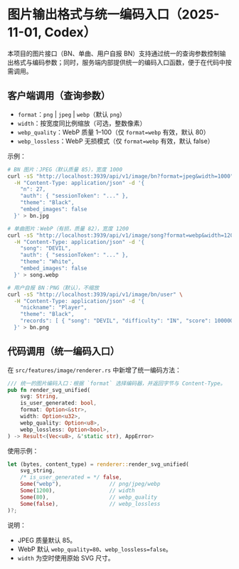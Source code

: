 # 图片输出格式与统一编码入口（2025-11-01, Codex）

本项目的图片接口（BN、单曲、用户自报 BN）支持通过统一的查询参数控制输出格式与编码参数；同时，服务端内部提供统一的编码入口函数，便于在代码中按需调用。

## 客户端调用（查询参数）

- `format`：`png` | `jpeg` | `webp`（默认 `png`）
- `width`：按宽度同比例缩放（可选，整数像素）
- `webp_quality`：WebP 质量 1–100（仅 `format=webp` 有效，默认 80）
- `webp_lossless`：WebP 无损模式（仅 `format=webp` 有效，默认 false）

示例：

```bash
# BN 图片：JPEG（默认质量 85），宽度 1000
curl -sS "http://localhost:3939/api/v1/image/bn?format=jpeg&width=1000" \
  -H "Content-Type: application/json" -d '{
    "n": 27,
    "auth": { "sessionToken": "..." },
    "theme": "Black",
    "embed_images": false
  }' > bn.jpg

# 单曲图片：WebP（有损，质量 82），宽度 1200
curl -sS "http://localhost:3939/api/v1/image/song?format=webp&width=1200&webp_quality=82" \
  -H "Content-Type: application/json" -d '{
    "song": "DEVIL",
    "auth": { "sessionToken": "..." },
    "theme": "White",
    "embed_images": false
  }' > song.webp

# 用户自报 BN：PNG（默认），不缩放
curl -sS "http://localhost:3939/api/v1/image/bn/user" \
  -H "Content-Type: application/json" -d '{
    "nickname": "Player",
    "theme": "Black",
    "records": [ { "song": "DEVIL", "difficulty": "IN", "score": 1000000, "acc": 100.0 } ]
  }' > bn.png
```

## 代码调用（统一编码入口）

在 `src/features/image/renderer.rs` 中新增了统一编码方法：

```rust
/// 统一的图片编码入口：根据 `format` 选择编码器，并返回字节与 Content-Type。
pub fn render_svg_unified(
    svg: String,
    is_user_generated: bool,
    format: Option<&str>,
    width: Option<u32>,
    webp_quality: Option<u8>,
    webp_lossless: Option<bool>,
) -> Result<(Vec<u8>, &'static str), AppError>
```

使用示例：

```rust
let (bytes, content_type) = renderer::render_svg_unified(
    svg_string,
    /* is_user_generated = */ false,
    Some("webp"),               // png/jpeg/webp
    Some(1200),                 // width
    Some(80),                   // webp_quality
    Some(false),                // webp_lossless
)?;
```

说明：
- JPEG 质量默认 85。
- WebP 默认 `webp_quality=80`、`webp_lossless=false`。
- `width` 为空时使用原始 SVG 尺寸。
